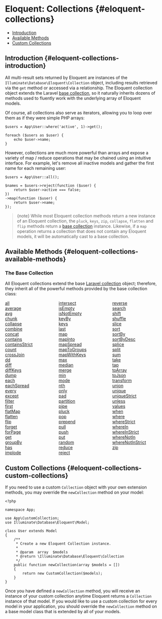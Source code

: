 # Eloquent: Collections {#eloquent-collections}

- [Introduction](#eloquent-collections-introduction)
- [Available Methods](#eloquent-collections-available-methods)
- [Custom Collections](#eloquent-collections-custom-collections)

## Introduction {#eloquent-collections-introduction}

All multi-result sets returned by Eloquent are instances of the `Illuminate\Database\Eloquent\Collection` object, including results retrieved via the `get` method or accessed via a relationship. The Eloquent collection object extends the Laravel [base collection](#{{version}}/collections), so it naturally inherits dozens of methods used to fluently work with the underlying array of Eloquent models.

Of course, all collections also serve as iterators, allowing you to loop over them as if they were simple PHP arrays:

    $users = App\User::where('active', 1)->get();

    foreach ($users as $user) {
        echo $user->name;
    }

However, collections are much more powerful than arrays and expose a variety of map / reduce operations that may be chained using an intuitive interface. For example, let's remove all inactive models and gather the first name for each remaining user:

    $users = App\User::all();

    $names = $users->reject(function ($user) {
        return $user->active === false;
    })
    ->map(function ($user) {
        return $user->name;
    });

> {note} While most Eloquent collection methods return a new instance of an Eloquent collection, the `pluck`, `keys`, `zip`, `collapse`, `flatten` and `flip` methods return a [base collection](#{{version}}/collections) instance. Likewise, if a `map` operation returns a collection that does not contain any Eloquent models, it will be automatically cast to a base collection.

## Available Methods {#eloquent-collections-available-methods}

### The Base Collection

All Eloquent collections extend the base [Laravel collection](#{{version}}/collections) object; therefore, they inherit all of the powerful methods provided by the base collection class:

<style>
    #collection-method-list > p {
        column-count: 3; -moz-column-count: 3; -webkit-column-count: 3;
        column-gap: 2em; -moz-column-gap: 2em; -webkit-column-gap: 2em;
    }

    #collection-method-list a {
        display: block;
    }
</style>

<div id="collection-method-list" markdown="1">

[all](#{{version}}/collections-method-all)
[average](#{{version}}/collections-method-average)
[avg](#{{version}}/collections-method-avg)
[chunk](#{{version}}/collections-method-chunk)
[collapse](#{{version}}/collections-method-collapse)
[combine](#{{version}}/collections-method-combine)
[concat](#{{version}}/collections-method-concat)
[contains](#{{version}}/collections-method-contains)
[containsStrict](#{{version}}/collections-method-containsstrict)
[count](#{{version}}/collections-method-count)
[crossJoin](#{{version}}/collections-method-crossjoin)
[dd](#{{version}}/collections-method-dd)
[diff](#{{version}}/collections-method-diff)
[diffKeys](#{{version}}/collections-method-diffkeys)
[dump](#{{version}}/collections-method-dump)
[each](#{{version}}/collections-method-each)
[eachSpread](#{{version}}/collections-method-eachspread)
[every](#{{version}}/collections-method-every)
[except](#{{version}}/collections-method-except)
[filter](#{{version}}/collections-method-filter)
[first](#{{version}}/collections-method-first)
[flatMap](#{{version}}/collections-method-flatmap)
[flatten](#{{version}}/collections-method-flatten)
[flip](#{{version}}/collections-method-flip)
[forget](#{{version}}/collections-method-forget)
[forPage](#{{version}}/collections-method-forpage)
[get](#{{version}}/collections-method-get)
[groupBy](#{{version}}/collections-method-groupby)
[has](#{{version}}/collections-method-has)
[implode](#{{version}}/collections-method-implode)
[intersect](#{{version}}/collections-method-intersect)
[isEmpty](#{{version}}/collections-method-isempty)
[isNotEmpty](#{{version}}/collections-method-isnotempty)
[keyBy](#{{version}}/collections-method-keyby)
[keys](#{{version}}/collections-method-keys)
[last](#{{version}}/collections-method-last)
[map](#{{version}}/collections-method-map)
[mapInto](#{{version}}/collections-method-mapinto)
[mapSpread](#{{version}}/collections-method-mapspread)
[mapToGroups](#{{version}}/collections-method-maptogroups)
[mapWithKeys](#{{version}}/collections-method-mapwithkeys)
[max](#{{version}}/collections-method-max)
[median](#{{version}}/collections-method-median)
[merge](#{{version}}/collections-method-merge)
[min](#{{version}}/collections-method-min)
[mode](#{{version}}/collections-method-mode)
[nth](#{{version}}/collections-method-nth)
[only](#{{version}}/collections-method-only)
[pad](#{{version}}/collections-method-pad)
[partition](#{{version}}/collections-method-partition)
[pipe](#{{version}}/collections-method-pipe)
[pluck](#{{version}}/collections-method-pluck)
[pop](#{{version}}/collections-method-pop)
[prepend](#{{version}}/collections-method-prepend)
[pull](#{{version}}/collections-method-pull)
[push](#{{version}}/collections-method-push)
[put](#{{version}}/collections-method-put)
[random](#{{version}}/collections-method-random)
[reduce](#{{version}}/collections-method-reduce)
[reject](#{{version}}/collections-method-reject)
[reverse](#{{version}}/collections-method-reverse)
[search](#{{version}}/collections-method-search)
[shift](#{{version}}/collections-method-shift)
[shuffle](#{{version}}/collections-method-shuffle)
[slice](#{{version}}/collections-method-slice)
[sort](#{{version}}/collections-method-sort)
[sortBy](#{{version}}/collections-method-sortby)
[sortByDesc](#{{version}}/collections-method-sortbydesc)
[splice](#{{version}}/collections-method-splice)
[split](#{{version}}/collections-method-split)
[sum](#{{version}}/collections-method-sum)
[take](#{{version}}/collections-method-take)
[tap](#{{version}}/collections-method-tap)
[toArray](#{{version}}/collections-method-toarray)
[toJson](#{{version}}/collections-method-tojson)
[transform](#{{version}}/collections-method-transform)
[union](#{{version}}/collections-method-union)
[unique](#{{version}}/collections-method-unique)
[uniqueStrict](#{{version}}/collections-method-uniquestrict)
[unless](#{{version}}/collections-method-unless)
[values](#{{version}}/collections-method-values)
[when](#{{version}}/collections-method-when)
[where](#{{version}}/collections-method-where)
[whereStrict](#{{version}}/collections-method-wherestrict)
[whereIn](#{{version}}/collections-method-wherein)
[whereInStrict](#{{version}}/collections-method-whereinstrict)
[whereNotIn](#{{version}}/collections-method-wherenotin)
[whereNotInStrict](#{{version}}/collections-method-wherenotinstrict)
[zip](#{{version}}/collections-method-zip)

</div>

## Custom Collections {#eloquent-collections-custom-collections}

If you need to use a custom `Collection` object with your own extension methods, you may override the `newCollection` method on your model:

    <?php

    namespace App;

    use App\CustomCollection;
    use Illuminate\Database\Eloquent\Model;

    class User extends Model
    {
        /**
         * Create a new Eloquent Collection instance.
         *
         * @param  array  $models
         * @return \Illuminate\Database\Eloquent\Collection
         */
        public function newCollection(array $models = [])
        {
            return new CustomCollection($models);
        }
    }

Once you have defined a `newCollection` method, you will receive an instance of your custom collection anytime Eloquent returns a `Collection` instance of that model. If you would like to use a custom collection for every model in your application, you should override the `newCollection` method on a base model class that is extended by all of your models.

